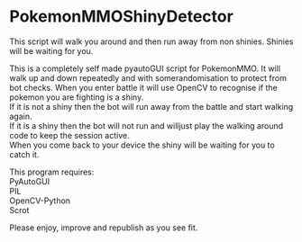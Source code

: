 # PokemonMMOShinyDetector  
This script will walk you around and then run away from non shinies. Shinies will be waiting for you.  

This is a completely self made pyautoGUI script for PokemonMMO. It will walk up and down repeatedly and with somerandomisation to protect from bot checks. 
When you enter battle it will use OpenCV to recognise if the pokemon you are fighting is a shiny.  
If it is not a shiny then the bot will run away from the battle and start walking again.  
If it is a shiny then the bot will not run and willjust play the walking around code to keep the session active.  
When you come back to your device the shiny will be waiting for you to catch it.  
  
This program requires:  
PyAutoGUI  
PIL  
OpenCV-Python  
Scrot    
  
Please enjoy, improve and republish as you see fit.  
